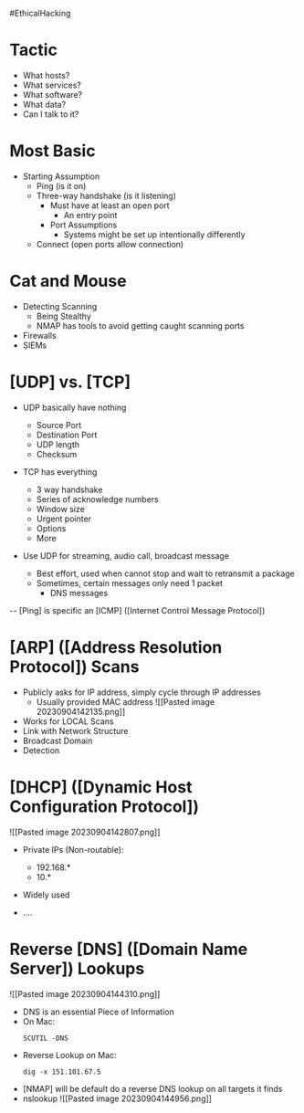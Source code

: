 #EthicalHacking
# Tactic
- What hosts?
- What services?
- What software?
- What data?
- Can I talk to it?

# Most Basic
- Starting Assumption
	- Ping (is it on)
	- Three-way handshake (is it listening)
		- Must have at least an open port
			- An entry point 
		- Port Assumptions
			- Systems might be set up intentionally differently
	- Connect (open ports allow connection)

# Cat and Mouse
- Detecting Scanning
	- Being Stealthy
	- NMAP has tools to avoid getting caught scanning ports
- Firewalls
- SIEMs

# [UDP] vs. [TCP]
- UDP basically have nothing
	- Source Port
	- Destination Port
	- UDP length
	- Checksum
- TCP has everything
	- 3 way handshake
	- Series of acknowledge numbers
	- Window size
	- Urgent pointer
	- Options
	- More

- Use UDP for streaming, audio call, broadcast message
	- Best effort, used when cannot stop and wait to retransmit a package
	- Sometimes, certain messages only need 1 packet
		- DNS messages

-- [Ping] is specific an [ICMP] ([Internet Control Message Protocol])

# [ARP] ([Address Resolution Protocol]) Scans
- Publicly asks for IP address, simply cycle through IP addresses
	- Usually provided MAC address
![[Pasted image 20230904142135.png]]
- Works for LOCAL Scans
- Link with Network Structure
- Broadcast Domain
- Detection

# [DHCP] ([Dynamic Host Configuration Protocol])
![[Pasted image 20230904142807.png]]
- Private IPs (Non-routable):
	- 192.168.*
	- 10.*

- Widely used
- ....

# Reverse [DNS] ([Domain Name Server]) Lookups
![[Pasted image 20230904144310.png]]
- DNS is an essential Piece of Information
- On Mac:
	```
	SCUTIL -DNS
	```
- Reverse Lookup on Mac:
	```
	dig -x 151.101.67.5
	```
- [NMAP] will be default do a reverse DNS lookup on all targets it finds
- nslookup
![[Pasted image 20230904144956.png]]